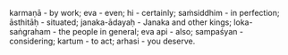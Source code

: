 karmaṇā - by work; eva - even; hi - certainly; saṁsiddhim - in perfection; āsthitāḥ - situated; janaka-ādayaḥ - Janaka and other kings; loka-saṅgraham - the people in general; eva api - also; sampaśyan - considering; kartum - to act; arhasi - you deserve.